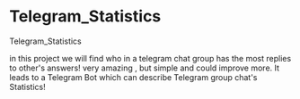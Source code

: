 # Telegram_Statistics
Telegram_Statistics

in this project we will find who in a telegram chat group has the most replies to other's answers!
very amazing , but simple and could improve more.
It leads to a Telegram Bot which can describe Telegram group chat's Statistics!
